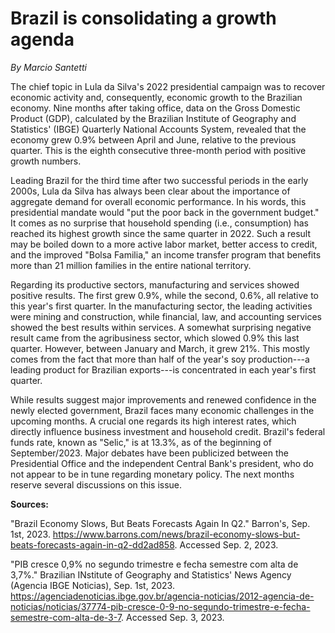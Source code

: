 # Brazil is consolidating a growth agenda



*By Marcio Santetti*



The chief topic in Lula da Silva's 2022 presidential campaign was to recover economic activity and, consequently, economic growth to the Brazilian economy. Nine months after taking office, data on the Gross Domestic Product (GDP), calculated by the Brazilian Institute of Geography and Statistics' (IBGE) Quarterly National Accounts System, revealed that the economy grew 0.9% between April and June, relative to the previous quarter. This is the eighth consecutive three-month period with positive growth numbers.



Leading Brazil for the third time after two successful periods in the early 2000s, Lula da Silva has always been clear about the importance of aggregate demand for overall economic performance. In his words, this presidential mandate would "put the poor back in the government  budget." It comes as no surprise that household spending (i.e., consumption) has reached its highest growth since the same quarter in 2022. Such a result may be boiled down to a more active labor market, better access to credit, and the improved "Bolsa Familia," an income transfer program that benefits more than 21 million families in the entire national territory.



Regarding its productive sectors, manufacturing and services showed positive results. The first grew 0.9%, while the second, 0.6%, all relative to this year's first quarter. In the manufacturing sector, the leading activities were mining and construction, while financial, law, and accounting services showed the best results within services. A somewhat surprising negative result came from the agribusiness sector, which slowed 0.9% this last quarter. However, between January and March, it grew 21%. This mostly comes from the fact that more than half of the year's soy production---a leading product for Brazilian exports---is concentrated in each year's first quarter. 



While results suggest major improvements and renewed confidence in the newly elected government, Brazil faces many economic challenges in the upcoming months. A crucial one regards its high interest rates, which directly influence business investment and household credit. Brazil's federal funds rate, known as "Selic," is at 13.3%, as of the beginning of September/2023. Major debates have been publicized between the Presidential Office and the independent Central Bank's president, who do not appear to be in tune regarding monetary policy. The next months reserve several discussions on this issue.



**Sources:**

"Brazil Economy Slows, But Beats Forecasts Again In Q2." Barron's, Sep. 1st, 2023. https://www.barrons.com/news/brazil-economy-slows-but-beats-forecasts-again-in-q2-dd2ad858. Accessed Sep. 2, 2023.

"PIB cresce 0,9% no segundo trimestre e fecha semestre com alta de 3,7%." Brazilian INstitute of Geography and Statistics' News Agency (Agencia IBGE Noticias), Sep. 1st, 2023. https://agenciadenoticias.ibge.gov.br/agencia-noticias/2012-agencia-de-noticias/noticias/37774-pib-cresce-0-9-no-segundo-trimestre-e-fecha-semestre-com-alta-de-3-7. Accessed Sep. 3, 2023.